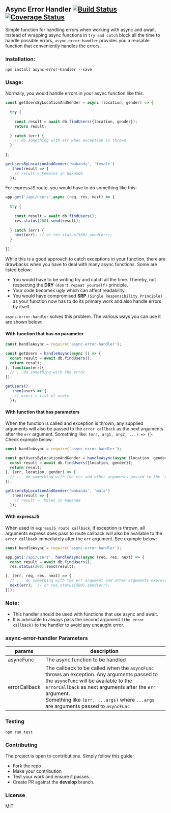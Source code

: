 ## Async Error Handler [![Build Status](https://travis-ci.org/johadi10/async-error-hanlder.svg?branch=master)](https://travis-ci.org/johadi10/async-error-hanlder) [![Coverage Status](https://coveralls.io/repos/github/johadi10/async-error-hanlder/badge.svg?branch=master)](https://coveralls.io/github/johadi10/async-error-hanlder?branch=master)
Simple function for handling errors when working with async and await. Instead of wrapping
async functions in `try and catch` block all the time to handle possible errors,
`async-error-handler` provides you a reusable function that conveniently handles the errors.
### installation:
`npm install async-error-handler --save`

### Usage:
Normally, you would handle errors in your async function like this:
```javascript
const getUsersByLocationAndGender = async (location, gender) => {
  
  try {
    
    const result = await db.findUsers({location, gender});
    return result;
    
  } catch (err) {
    // do something with err when exception is thrown.
  }
  
};

getUsersByLocationAndGender('wakanda', 'female')
  .then(result => {
    // result = Females in Wakanda
  });
```

For expressJS route, you would have to do something like this:
```javascript
app.get('/api/users',async (req, res, next) => {
  
  try {
    
    const result = await db.findUsers();
    res.status(200).send(result);
  
  } catch (err) {
    next(err); // or res.status(500).send(err);
  }
  
});
```

While this is a good approach to catch exceptions in your function, there are drawbacks when you have to deal with many async functions. Some are listed below:
* You would have to be writing try and catch all the time. Thereby, not respecting the **DRY** `(don't repeat yourself)` principle.
* Your code becomes ugly which can affect readability.
* You would have compromised **SRP** `(Single Responsibility Principle)` as your function now has to do its primary work and also handle errors by itself.

`async-error-handler` solves this problem. The various ways you can use it are shown below:

#### With function that has no parameter

```javascript
const handleAsync = require('async-error-handler');

const getUsers = handleAsync(async () => {
  const result = await db.findUsers();
  return result;
}, function(err){
  // ...do something with the error
});

getUsers()
  .then(users => {
    // users = list of users
  });

```
#### With function that has parameters

When the function is called and exception is thrown, any supplied arguments will also be passed to the `error callback` as the next arguments
after the `err` argument. Something like: `(err, arg1, arg2, ...) => {}`. Check example below.
```javascript
const handleAsync = require('async-error-handler');

const getUsersByLocationAndGender = handleAsync(async (location, gender) => {
  const result = await db.findUsers({location, gender});
  return result;
}, (err, location, gender) => {
  // ... do something with the err and other arguments passed to the `error callback`.
});

getUsersByLocationAndGender('wakanda', 'male')
  .then(result => {
    // result =  Males in Wakanda
  });
```
#### With expressJS
When used in `expressJS route callback`, if exception is thrown, all arguments express does pass to route callback will also be available to the `error callback` immediately after the `err` argument.
See example below:

```javascript
const handleAsync = require('async-error-handler');

app.get('/api/users', handleAsync(async (req, res, next) => {
  const result = await db.findUsers();
  res.status(200).send(result);

}, (err, req, res, next) => {
  // ... do something with the err argument and other arguments expressed passed to the `error callback`.
  next(err);  // or res.status(500).send(err);
}));
```
### Note:
- This handler should be used with functions that use async and await.
- It is advisable to always pass the second argument `(the error callback)` to the handler to avoid any uncaught error.
### async-error-handler Parameters

| params | description |
| --- | --- |
| asyncFunc | The async function to be handled |
| errorCallback | The callback to be called when the `asyncFunc` throws an exception. Any arguments passed to the `asyncFunc` will be available to the `errorCallback` as next arguments after the `err` argument.<br>Something like `(err, ...args)` where `...args` are arguments passed to `asyncFunc` |

### Testing
`npm run test`

### Contributing

The project is open to contributions. Simply follow this guide:
- Fork the repo
- Make your contribution
- Test your work and ensure it passes.
- Create PR against the **develop** branch.

### License
MIT

